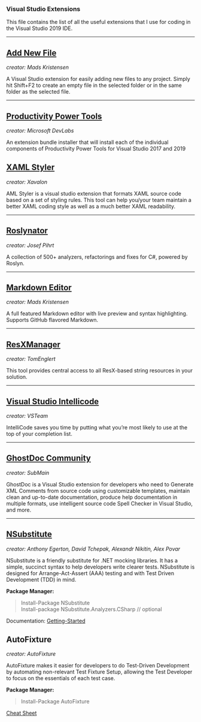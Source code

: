 ### Visual Studio Extensions
This file contains the list of all the useful extensions that I use for coding in the Visual Studio 2019 IDE.

---

## [Add New File](https://marketplace.visualstudio.com/items?itemName=MadsKristensen.AddNewFile)
*creator: Mads Kristensen*

A Visual Studio extension for easily adding new files to any project. Simply hit Shift+F2 to create an empty file in the selected folder or in the same folder as the selected file.

---

## [Productivity Power Tools](https://marketplace.visualstudio.com/items?itemName=VisualStudioPlatformTeam.ProductivityPowerPack2017)
*creator: Microsoft DevLabs*

An extension bundle installer that will install each of the individual components of Productivity Power Tools for Visual Studio 2017 and 2019

## [XAML Styler](https://marketplace.visualstudio.com/items?itemName=TeamXavalon.XAMLStyler)
*creator: Xavalon*

AML Styler is a visual studio extension that formats XAML source code based on a set of styling rules. This tool can help you/your team maintain a better XAML coding style as well as a much better XAML readability.

---

## [Roslynator](https://marketplace.visualstudio.com/items?itemName=josefpihrt.Roslynator2019)
*creator: Josef Pihrt*

A collection of 500+ analyzers, refactorings and fixes for C#, powered by Roslyn.

---
## [Markdown Editor](https://marketplace.visualstudio.com/items?itemName=MadsKristensen.MarkdownEditor)
*creator: Mads Kristensen*

A full featured Markdown editor with live preview and syntax highlighting. Supports GitHub flavored Markdown.

---
## [ResXManager](https://marketplace.visualstudio.com/items?itemName=TomEnglert.ResXManager)
*creator: TomEnglert*

This tool provides central access to all ResX-based string resources in your solution.

---
## [Visual Studio Intellicode](https://visualstudio.microsoft.com/services/intellicode/)
*creator: VSTeam*

IntelliCode saves you time by putting what you’re most likely to use at the top of your completion list.

---
## [GhostDoc Community](https://marketplace.visualstudio.com/items?itemName=sergeb.GhostDoc)
*creator: SubMain*

GhostDoc is a Visual Studio extension for developers who need to Generate XML Comments from source code using customizable templates, maintain clean and up-to-date documentation, produce help documentation in multiple formats, use intelligent source code Spell Checker in Visual Studio, and more.

---

## [NSubstitute](https://www.nuget.org/packages/NSubstitute)
*creator: Anthony Egerton, David Tchepak, Alexandr Nikitin, Alex Povar*

NSubstitute is a friendly substitute for .NET mocking libraries. It has a simple, succinct syntax to help developers write clearer tests. NSubstitute is designed for Arrange-Act-Assert (AAA) testing and with Test Driven Development (TDD) in mind.

**Package Manager:**
> Install-Package NSubstitute    
> Install-package NSubstitute.Analyzers.CSharp // optional

Documentation: [Getting-Started](https://nsubstitute.github.io/help/getting-started/)

## AutoFixture
*creator: AutoFixture*

AutoFixture makes it easier for developers to do Test-Driven Development by automating non-relevant Test Fixture Setup, allowing the Test Developer to focus on the essentials of each test case.

**Package Manager:**
> Install-Package AutoFixture

[Cheat Sheet](https://github.com/AutoFixture/AutoFixture/wiki/Cheat-Sheet)
